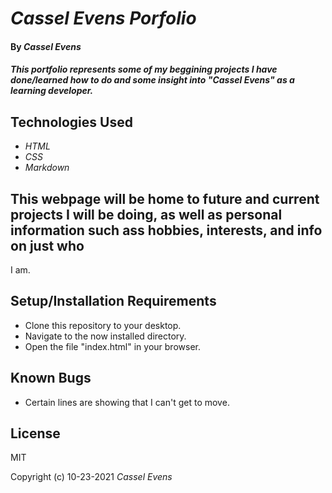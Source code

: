 # _Cassel Evens Porfolio_

#### By _**Cassel Evens**_

#### _This portfolio represents some of my beggining projects I have done/learned how to do and some insight into "Cassel Evens" as a learning developer._

## Technologies Used

* _HTML_
* _CSS_
* _Markdown_

## This webpage will be home to future and current projects I will be doing, as well as personal information such ass hobbies, interests, and info on just who
I am.

## Setup/Installation Requirements

* Clone this repository to your desktop.
* Navigate to the now installed directory.
* Open the file "index.html" in your browser.

## Known Bugs
* Certain lines are showing that I can't get to move.



## License
MIT


Copyright (c) 10-23-2021 _Cassel Evens_
